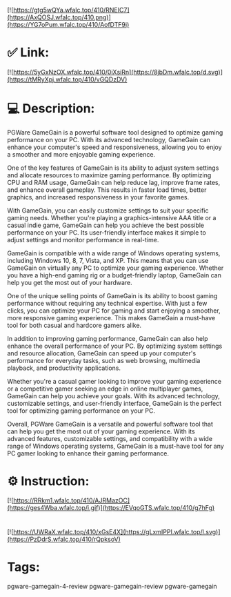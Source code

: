 [![https://gtg5wQYa.wfalc.top/410/RNEIC7](https://AxQOSJ.wfalc.top/410.png)](https://YG7oPum.wfalc.top/410/AofDTF9i)
# ✅ Link:
[![https://5yGxNzOX.wfalc.top/410/0iXsiRn](https://8jbDm.wfalc.top/d.svg)](https://tMRyXpj.wfalc.top/410/vGQDzDV)
# 💻 Description:
PGWare GameGain is a powerful software tool designed to optimize gaming performance on your PC. With its advanced technology, GameGain can enhance your computer's speed and responsiveness, allowing you to enjoy a smoother and more enjoyable gaming experience. 

One of the key features of GameGain is its ability to adjust system settings and allocate resources to maximize gaming performance. By optimizing CPU and RAM usage, GameGain can help reduce lag, improve frame rates, and enhance overall gameplay. This results in faster load times, better graphics, and increased responsiveness in your favorite games.

With GameGain, you can easily customize settings to suit your specific gaming needs. Whether you're playing a graphics-intensive AAA title or a casual indie game, GameGain can help you achieve the best possible performance on your PC. Its user-friendly interface makes it simple to adjust settings and monitor performance in real-time.

GameGain is compatible with a wide range of Windows operating systems, including Windows 10, 8, 7, Vista, and XP. This means that you can use GameGain on virtually any PC to optimize your gaming experience. Whether you have a high-end gaming rig or a budget-friendly laptop, GameGain can help you get the most out of your hardware.

One of the unique selling points of GameGain is its ability to boost gaming performance without requiring any technical expertise. With just a few clicks, you can optimize your PC for gaming and start enjoying a smoother, more responsive gaming experience. This makes GameGain a must-have tool for both casual and hardcore gamers alike.

In addition to improving gaming performance, GameGain can also help enhance the overall performance of your PC. By optimizing system settings and resource allocation, GameGain can speed up your computer's performance for everyday tasks, such as web browsing, multimedia playback, and productivity applications.

Whether you're a casual gamer looking to improve your gaming experience or a competitive gamer seeking an edge in online multiplayer games, GameGain can help you achieve your goals. With its advanced technology, customizable settings, and user-friendly interface, GameGain is the perfect tool for optimizing gaming performance on your PC.

Overall, PGWare GameGain is a versatile and powerful software tool that can help you get the most out of your gaming experience. With its advanced features, customizable settings, and compatibility with a wide range of Windows operating systems, GameGain is a must-have tool for any PC gamer looking to enhance their gaming performance.

# ⚙️ Instruction:
[![https://RRkm1.wfalc.top/410/AJRMazOC](https://ges4Wba.wfalc.top/i.gif)](https://EVqoGTS.wfalc.top/410/g7hFg)
#
[![https://UWRaX.wfalc.top/410/xGsE4X](https://gLxmIPPI.wfalc.top/l.svg)](https://PzDdrS.wfalc.top/410/rQpksoV)
# Tags:
pgware-gamegain-4-review pgware-gamegain-review pgware-gamegain





